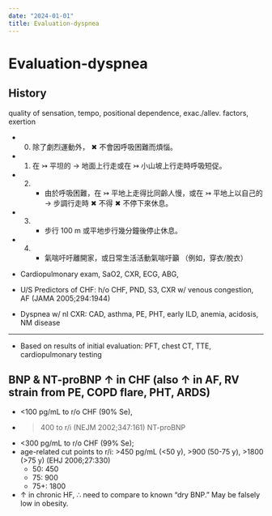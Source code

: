 ```yaml
---
date: "2024-01-01"
title: Evaluation-dyspnea
---
```



# Evaluation-dyspnea

## History

quality of sensation, tempo, positional dependence, exac./allev. factors, exertion

- 0. 除了劇烈運動外， ✖ 不會因呼吸困難而煩惱。
- 1. 在 ↣ 平坦的 → 地面上行走或在 ↣ 小山坡上行走時呼吸短促。
- 2. - 由於呼吸困難，在 ↣ 平地上走得比同齡人慢，或在 ↣ 平地上以自己的 → 步調行走時 ✖ 不得 ✖ 不停下來休息。
- 3. - 步行 100 m 或平地步行幾分鐘後停止休息。
- 4. - 氣喘吁吁離開家，或日常生活活動氣喘吁籲 （例如，穿衣/脫衣）

- Cardiopulmonary exam, SaO2, CXR, ECG, ABG,
- U/S Predictors of CHF: h/o CHF, PND, S3, CXR w/ venous congestion, AF (JAMA 2005;294:1944)
- Dyspnea w/ nl CXR: CAD, asthma, PE, PHT, early ILD, anemia, acidosis, NM disease

---
- Based on results of initial evaluation: PFT, chest CT, TTE, cardiopulmonary testing
## BNP & NT-proBNP ↑ in CHF (also ↑ in AF, RV strain from PE, COPD flare, PHT, ARDS)
- <100 pg/mL to r/o CHF (90% Se),
- > 400 to r/i (NEJM 2002;347:161) NT-proBNP
- <300 pg/mL to r/o CHF (99% Se);
- age-related cut points to r/i: >450 pg/mL (<50 y), >900 (50-75 y), >1800 (>75 y) (EHJ 2006;27:330)
  - 50: 450
  - 75: 900
  - 75+: 1800
- ↑ in chronic HF, ∴ need to compare to known “dry BNP.” May be falsely low in obesity.
